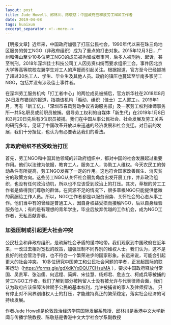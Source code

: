 ```yaml
---
layout: post
title: Jude Howell、邱林川、陈敬慈：中国政府应释放劳工NGO工作者
date: 2019-04-08
tags: kuaixun
excerpt_separator: <!--more-->
---
```


【明报文章】近年来，中国政府加强了打压公民社会，1990年代以来在珠三角地区服务的劳工NGO（非政府组织）成为了重点的打击对象。2015年12月3日，广州和佛山至少10多位劳工NGO的成员被拘留或者审问，后多人被刑拘、起诉，甚至判刑。2018年深圳佳士科技公司工人因劳资纠纷而要求组织工会。事件因北京大学等高等院校左翼学生对工人的声援而引起关注。根据报道，官方至今已经抓捕了超过30名工人、学生、毕业生及其他人员。政府的镇压也蔓延至华南多家劳工NGO，包括并没有涉及佳士事件者。

在深圳劳工服务机构「打工者中心」的两位成员被捕后，官方新华社在2018年8月24日发布错误的报道，指摘该机构「煽动、组织（佳士）工人罢工」。2019年1月，再有「新工亿」、「深圳市春风劳动争议咨询服务部」及一家劳工权利律师事务所一共5名职员或前职员被捕。倡导劳工权利的自媒体「新生代」在2019年1月8日和3月20日先后有3位职员被捕。我们在中国从事公民社会、社会发展及劳工关系的研究多年，见证了中国改革开放以来迅速的经济发展和社会变迁。对目前的发展，我们十分担忧，也认为有必要表达我们的看法。
<br>
<h3>非政府组织不应受政治打压</h3>

首先，劳工NGO和中国其他领域的非政府组织中，都对中国的社会发展起过重要作用。他们以法律为依据，教育工人，服务工人，协助工人维权。今天农民工的劳动条件有所提高，劳工NGO发挥了一定的作用。这也符合国家改善民生、消灭贫穷的政策方向。这些劳工NGO从关怀社会弱势角度出发开展工作，并非政治组织，也没有任何政治动机，所以也不应该受到政治上的打压。其次，草根的劳工工作者是值得我们尊敬的群体。在资源不足的情况下，很多草根NGO只能提供低微的薪酬给工作人员。所以，NGO工作者都是以服务弱势、关怀社会的心态从事工作。他们当中有的曾经是普通工人，因自身权益受损而接触NGO，后以自身经验服务他人；有的是有理想的青年学生，毕业后放弃优越的工作机会，成为NGO工作者，无私贡献青春。
<br>
<h3>加强压制或引起更大社会冲突</h3>

公民社会和非政府组织，是疏解社会矛盾的缓冲地带。我们观察到中国政府在近年来，一改过去相对宽松的政策，加强压制不同界别的维权人士。我们认为，这不是良好的社会管治手段，也不符合一个繁荣进步的国家形象。长远来说，可能会引起更大的社会冲突。
10多位研究中国劳工和公民社会问题的学者，正发起国际的联署运动（https://forms.gle/gdXdKYxDQU7CHsuMA ），要求中国政府释放付常国、吴贵军、张治儒、何远程、简辉、宋佳慧、杨郑君、危志立、柯成兵等被捕的劳工NGO工作者。我们了解到部分被拘留人士没有被允许与代表律师会面，我们认为政府应该保障法律赋予公民的基本权利，允许被捕者的家人及律师探访。
只有停止对不同界别维权人士的打压，才能维持真正的繁荣稳定，落实社会经济的可持续发展。

作者Jude Howell是伦敦政治经济学院国际发展系教授、邱林川是香港中文大学新闻与传播学院教授、陈敬慈是香港中文大学社会学系副教授
